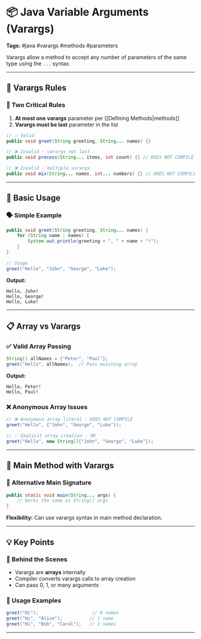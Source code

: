 # 📦 Java Variable Arguments (Varargs)

**Tags:** #java #varargs #methods #parameters

Varargs allow a method to accept any number of parameters of the same type using the `...` syntax.

---

## 🔹 Varargs Rules

### 📝 Two Critical Rules

1. **At most one varargs** parameter per [[Defining Methods|methods]]
2. **Varargs must be last** parameter in the list

```java
// ✅ Valid
public void greet(String greeting, String... names) {}

// ❌ Invalid - varargs not last
public void process(String... items, int count) {} // DOES NOT COMPILE

// ❌ Invalid - multiple varargs  
public void mix(String... names, int... numbers) {} // DOES NOT COMPILE
```

---

## 🎯 Basic Usage

### 🗣️ Simple Example

```java
public void greet(String greeting, String... names) {
    for (String name : names) {
        System.out.println(greeting + ", " + name + "!");
    }
}

// Usage
greet("Hello", "John", "George", "Luke");
```

**Output:**

```
Hello, John!
Hello, George!
Hello, Luke!
```

---

## 📋 Array vs Varargs

### ✅ Valid Array Passing

```java
String[] allNames = {"Peter", "Paul"};
greet("Hello", allNames);  // Pass existing array
```

**Output:**

```
Hello, Peter!
Hello, Paul!
```

### ❌ Anonymous Array Issues

```java
// ❌ Anonymous array literal - DOES NOT COMPILE
greet("Hello", {"John", "George", "Luke"});

// ✅ Explicit array creation - OK
greet("Hello", new String[]{"John", "George", "Luke"});
```

---

## 🚀 Main Method with Varargs

### 📱 Alternative Main Signature

```java
public static void main(String... args) {
    // Works the same as String[] args
}
```

**Flexibility:** Can use varargs syntax in main method declaration.

---

## 💡 Key Points

### 🔄 Behind the Scenes

- Varargs are **arrays** internally
- Compiler converts varargs calls to array creation
- Can pass 0, 1, or many arguments

### 🎨 Usage Examples

```java
greet("Hi");                    // 0 names
greet("Hi", "Alice");          // 1 name  
greet("Hi", "Bob", "Carol");   // 2 names
```

---